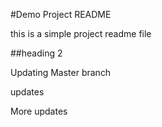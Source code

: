 #Demo Project README

this is a simple project readme file

##heading 2

Updating Master branch

updates

More updates